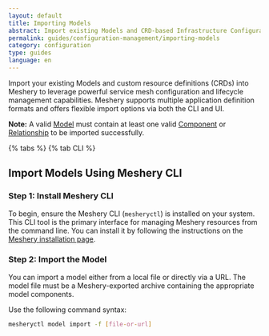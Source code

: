 ```yaml
---
layout: default
title: Importing Models
abstract: Import existing Models and CRD-based Infrastructure Configurations into Meshery as Models.
permalink: guides/configuration-management/importing-models
category: configuration
type: guides
language: en
---
```


Import your existing Models and custom resource definitions (CRDs) into Meshery to leverage powerful service mesh configuration and lifecycle management capabilities. Meshery supports multiple application definition formats and offers flexible import options via both the CLI and UI.

**Note:** A valid [Model](/concepts/logical/models) must contain at least one valid [Component](/concepts/logical/components) or [Relationship](/concepts/logical/relationships) to be imported successfully.

{% tabs %}
{% tab CLI %}

## Import Models Using Meshery CLI

### Step 1: Install Meshery CLI

To begin, ensure the Meshery CLI (`mesheryctl`) is installed on your system. This CLI tool is the primary interface for managing Meshery resources from the command line. You can install it by following the instructions on the [Meshery installation page]({{site.baseurl}}/installation#install-mesheryctl).

### Step 2: Import the Model

You can import a model either from a local file or directly via a URL. The model file must be a Meshery-exported archive containing the appropriate model components.

Use the following command syntax:

```bash
mesheryctl model import -f [file-or-url]
